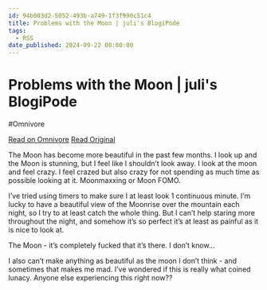 ```yaml
---
id: 94b003d2-5052-493b-a749-1f3f990c51c4
title: Problems with the Moon | juli's BlogiPode
tags:
  - RSS
date_published: 2024-09-22 00:00:00
---
```


# Problems with the Moon | juli's BlogiPode
#Omnivore

[Read on Omnivore](https://omnivore.app/me/problems-with-the-moon-juli-s-blogi-pode-1921d1ba320)
[Read Original](https://www.julipode.net/2024/09/22/Moon_FOMO.html)



The Moon has become more beautiful in the past few months. I look up and the Moon is stunning, but I feel like I shouldn’t look away. I look at the moon and feel crazy. I feel crazed but also crazy for not spending as much time as possible looking at it. Moonmaxxing or Moon FOMO.

I’ve tried using timers to make sure I at least look 1 continuous minute. I’m lucky to have a beautiful view of the Moonrise over the mountain each night, so I try to at least catch the whole thing. But I can’t help staring more throughout the night, and somehow it’s so perfect it’s at least as painful as it is nice to look at.

The Moon - it’s completely fucked that it’s there. I don’t know…

I also can’t make anything as beautiful as the moon I don’t think - and sometimes that makes me mad. I’ve wondered if this is really what coined lunacy. Anyone else experiencing this right now??
